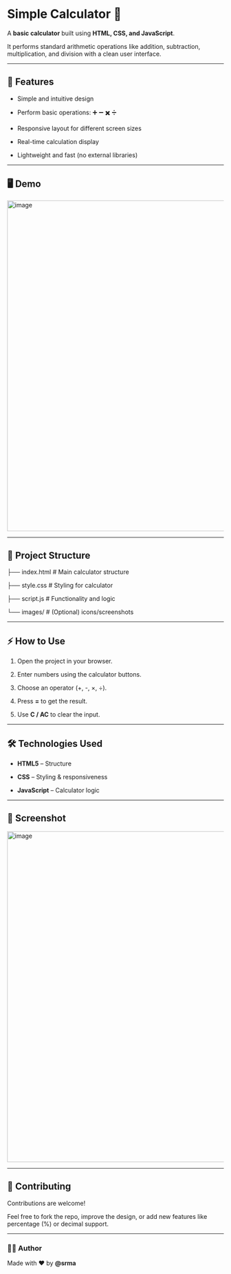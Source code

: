 # Simple Calculator 🧮

A **basic calculator** built using **HTML, CSS, and JavaScript**.  

It performs standard arithmetic operations like addition, subtraction, multiplication, and division with a clean user interface.

---

## 🚀 Features

- Simple and intuitive design
  
- Perform basic operations: ➕ ➖ ✖️ ➗
  
- Responsive layout for different screen sizes
  
- Real-time calculation display
  
- Lightweight and fast (no external libraries)  

---

## 🖥️ Demo

<img width="1366" height="768" alt="image" src="https://github.com/user-attachments/assets/7c8999ad-8aa2-4884-8e29-7dc71a4583f8" />

---

## 📂 Project Structure

├── index.html # Main calculator structure

├── style.css # Styling for calculator

├── script.js # Functionality and logic

└── images/ # (Optional) icons/screenshots

---

## ⚡ How to Use
1. Open the project in your browser.
   
2. Enter numbers using the calculator buttons.
   
3. Choose an operator (+, -, ×, ÷).
   
4. Press **=** to get the result.
   
5. Use **C / AC** to clear the input.  

---

## 🛠️ Technologies Used
- **HTML5** – Structure
  
- **CSS** – Styling & responsiveness
  
- **JavaScript** – Calculator logic  

---

## 📸 Screenshot

<img width="1366" height="768" alt="image" src="https://github.com/user-attachments/assets/0dc2f26f-6e0b-4a89-b2d4-340a033c0b98" />

---

## 🤝 Contributing

Contributions are welcome!  

Feel free to fork the repo, improve the design, or add new features like percentage (%) or decimal support.

---

### 👨‍💻 Author

Made with ❤️ by **@srma**

